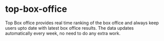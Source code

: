 # top-box-office
Top Box office provides real time ranking of the box office and always keep users upto date with latest box office results. The data updates automatically every week, no need to do any extra work.

